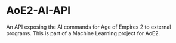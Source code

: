 # AoE2-AI-API
An API exposing the AI commands for Age of Empires 2 to external programs. This is part of a Machine Learning project for AoE2. 
